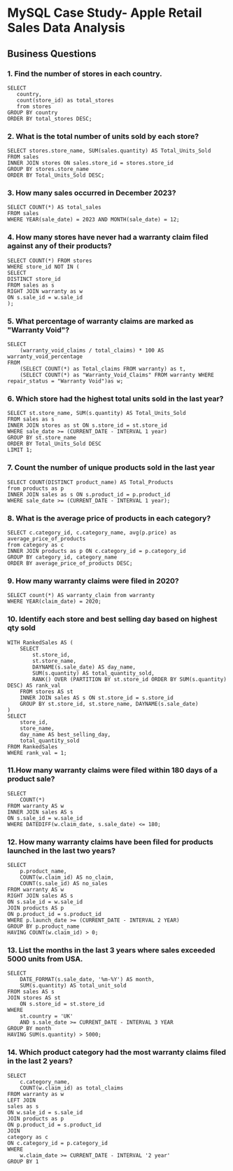 # MySQL Case Study- Apple Retail Sales Data Analysis

## Business Questions

### 1. Find the number of stores in each country.
```
SELECT 
   country,
   count(store_id) as total_stores
   from stores
GROUP BY country
ORDER BY total_stores DESC;
```
### 2. What is the total number of units sold by each store?
```
SELECT stores.store_name, SUM(sales.quantity) AS Total_Units_Sold
FROM sales
INNER JOIN stores ON sales.store_id = stores.store_id
GROUP BY stores.store_name
ORDER BY Total_Units_Sold DESC;
```
### 3. How many sales occurred in December 2023?
```
SELECT COUNT(*) AS total_sales
FROM sales
WHERE YEAR(sale_date) = 2023 AND MONTH(sale_date) = 12;
```
### 4. How many stores have never had a warranty claim filed against any of their products?
```
SELECT COUNT(*) FROM stores
WHERE store_id NOT IN (
SELECT 
DISTINCT store_id
FROM sales as s
RIGHT JOIN warranty as w
ON s.sale_id = w.sale_id
);
```
### 5. What percentage of warranty claims are marked as "Warranty Void"?
```
SELECT 
    (warranty_void_claims / total_claims) * 100 AS warranty_void_percentage
FROM 
    (SELECT COUNT(*) as Total_claims FROM warranty) as t,
	(SELECT COUNT(*) as "Warranty_Void_Claims" FROM warranty WHERE repair_status = "Warranty Void")as w;
```

### 6. Which store had the highest total units sold in the last year?
```
SELECT st.store_name, SUM(s.quantity) AS Total_Units_Sold
FROM sales as s
INNER JOIN stores as st ON s.store_id = st.store_id
WHERE sale_date >= (CURRENT_DATE - INTERVAL 1 year)
GROUP BY st.store_name
ORDER BY Total_Units_Sold DESC
LIMIT 1;
```
### 7. Count the number of unique products sold in the last year
```
SELECT COUNT(DISTINCT product_name) AS Total_Products
from products as p
INNER JOIN sales as s ON s.product_id = p.product_id
WHERE sale_date >= (CURRENT_DATE - INTERVAL 1 year);
```
### 8. What is the average price of products in each category?
```
SELECT c.category_id, c.category_name, avg(p.price) as average_price_of_products
from category as c
INNER JOIN products as p ON c.category_id = p.category_id
GROUP BY category_id, category_name
ORDER BY average_price_of_products DESC;
```
### 9. How many warranty claims were filed in 2020?
```
SELECT count(*) AS warranty_claim from warranty 
WHERE YEAR(claim_date) = 2020;
```
### 10. Identify each store and best selling day based on highest qty sold
```
WITH RankedSales AS (
    SELECT 
        st.store_id,
        st.store_name, 
        DAYNAME(s.sale_date) AS day_name,
        SUM(s.quantity) AS total_quantity_sold,
        RANK() OVER (PARTITION BY st.store_id ORDER BY SUM(s.quantity) DESC) AS rank_val
    FROM stores AS st
    INNER JOIN sales AS s ON st.store_id = s.store_id
    GROUP BY st.store_id, st.store_name, DAYNAME(s.sale_date)
)
SELECT 
    store_id,
    store_name,
    day_name AS best_selling_day,
    total_quantity_sold
FROM RankedSales
WHERE rank_val = 1;
```
### 11.How many warranty claims were filed within 180 days of a product sale?
```
SELECT 
    COUNT(*)
FROM warranty AS w
INNER JOIN sales AS s
ON s.sale_id = w.sale_id
WHERE DATEDIFF(w.claim_date, s.sale_date) <= 180;
```
### 12. How many warranty claims have been filed for products launched in the last two years?
```
SELECT 
    p.product_name,
    COUNT(w.claim_id) AS no_claim,
    COUNT(s.sale_id) AS no_sales
FROM warranty AS w
RIGHT JOIN sales AS s 
ON s.sale_id = w.sale_id
JOIN products AS p
ON p.product_id = s.product_id
WHERE p.launch_date >= (CURRENT_DATE - INTERVAL 2 YEAR)
GROUP BY p.product_name
HAVING COUNT(w.claim_id) > 0;
```

### 13.  List the months in the last 3 years where sales exceeded 5000 units from USA.
```
SELECT 
    DATE_FORMAT(s.sale_date, '%m-%Y') AS month,
    SUM(s.quantity) AS total_unit_sold
FROM sales AS s
JOIN stores AS st
    ON s.store_id = st.store_id
WHERE 
    st.country = 'UK'
    AND s.sale_date >= CURRENT_DATE - INTERVAL 3 YEAR
GROUP BY month
HAVING SUM(s.quantity) > 5000;
```

### 14. Which product category had the most warranty claims filed in the last 2 years?
```
SELECT 
	c.category_name,
	COUNT(w.claim_id) as total_claims
FROM warranty as w
LEFT JOIN
sales as s
ON w.sale_id = s.sale_id
JOIN products as p
ON p.product_id = s.product_id
JOIN 
category as c
ON c.category_id = p.category_id
WHERE 
	w.claim_date >= CURRENT_DATE - INTERVAL '2 year'
GROUP BY 1
```
